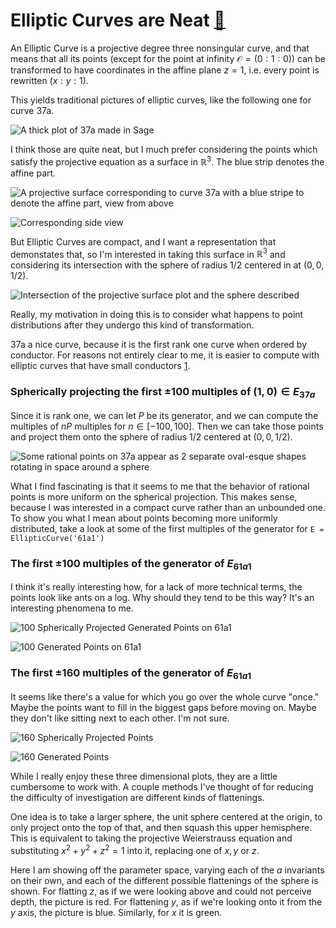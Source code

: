 # Elliptic Curves are Neat [🍵](https://ctesta01.github.io/thesis-blog/)

An Elliptic Curve is a projective degree three nonsingular curve,
and that means that all its points (except for the point at infinity $\mathcal O = (0 : 1 : 0)$) can be transformed to have coordinates in the affine plane $z=1$, i.e. every point is rewritten $(x:y:1)$.

This yields traditional pictures of elliptic curves, like the following one for curve 37a.

![A thick plot of 37a made in Sage](https://github.com/ctesta01/thesis-blog/blob/master/images/37a1.png?raw=true)

I think those are quite neat, but I much prefer considering the points which satisfy
the projective equation as a surface in $\mathbb R^3$. The blue strip denotes the affine part.

![A projective surface corresponding to curve 37a with a blue stripe to denote the affine part, view from above](https://github.com/ctesta01/thesis-blog/blob/master/images/37a1%20affine%20intersection%20from%20above.png?raw=true)

![Corresponding side view](https://github.com/ctesta01/thesis-blog/blob/master/images/37a1%20affine%20intersection%20from%20side.png?raw=true)

But Elliptic Curves are compact, and I want a representation that demonstates that, so I'm
interested in taking this surface in $\mathbb R^3$ and considering its intersection with the sphere
of radius 1/2 centered in at $(0,0,1/2)$.

![Intersection of the projective surface plot and the sphere described](https://github.com/ctesta01/thesis-blog/blob/master/images/37a1%20sphere%20intersection.png?raw=true)

Really, my motivation in doing this is to consider what happens to point distributions after
they undergo this kind of transformation.

37a a nice curve, because it is the first rank one curve when ordered by conductor. For reasons
not entirely clear to me, it is easier to compute with elliptic curves that have small conductors
[1](https://arxiv.org/abs/math/0403374).


### Spherically projecting the first $\pm 100$ multiples of $(1,0) \in E_{37a}$
Since it is rank one, we can let $P$ be its generator, and we can compute the multiples of $nP$ multiples
for $n \in [-100,100]$. Then we can take those points and project them onto the sphere of radius 1/2 centered
at $(0,0,1/2)$.

![Some rational points on 37a appear as 2 separate oval-esque shapes rotating in space around a sphere](https://github.com/ctesta01/thesis-blog/blob/master/images/37a1%20Spherical%20Points.gif?raw=true)

What I find fascinating is that it seems to me that the behavior of rational points is more uniform
on the spherical projection. This makes sense, because I was interested in a compact curve rather
than an unbounded one. To show you what I mean about points becoming more uniformly distributed,
take a look at some of the first multiples of the generator for `E = EllipticCurve('61a1')`

### The first $\pm 100$ multiples of the generator of $E_{61a1}$
I think it's really interesting how, for a lack of more technical terms, the points look like
ants on a log. Why should they tend to be this way? It's an interesting phenomena to me.

![100 Spherically Projected Generated Points on 61a1](https://github.com/ctesta01/thesis-blog/blob/master/images/61a1%20100%20spherical%20points.gif?raw=true)

![100 Generated Points on 61a1](https://github.com/ctesta01/thesis-blog/blob/master/images/61a1%20100%20generated%20points.png?raw=true)


### The first $\pm 160$ multiples of the generator of $E_{61a1}$
It seems like there's a value for which you go over the whole curve "once."
Maybe the points want to fill in the biggest gaps before moving on. Maybe they don't like sitting next
to each other. I'm not sure.

![160 Spherically Projected Points](https://github.com/ctesta01/thesis-blog/blob/master/images/61a1%20160%20Sphericals.gif?raw=true)

![160 Generated Points](https://github.com/ctesta01/thesis-blog/blob/master/images/61a1%20160%20Generated%20Points%20Affine.png?raw=true)


While I really enjoy these three dimensional plots, they are a little cumbersome to work with. A couple methods I've thought of for reducing the difficulty of investigation are different kinds of flattenings.

One idea is to take a larger sphere, the unit sphere centered at the origin, to only project onto the top of that, and then squash this upper hemisphere. This is equivalent to taking the projective Weierstrauss equation
and substituting $x^2 + y^2 + z^2 = 1$ into it, replacing one of $x,y$ or $z$.

Here I am showing off the parameter space, varying each of the $a$ invariants on their own,
and each of the different possible flattenings of the sphere is shown. For flatting $z$, as if
we were looking above and could not perceive depth, the picture is red. For flattening $y$, as
if we're looking onto it from the $y$ axis, the picture is blue. Similarly, for $x$ it is green.
